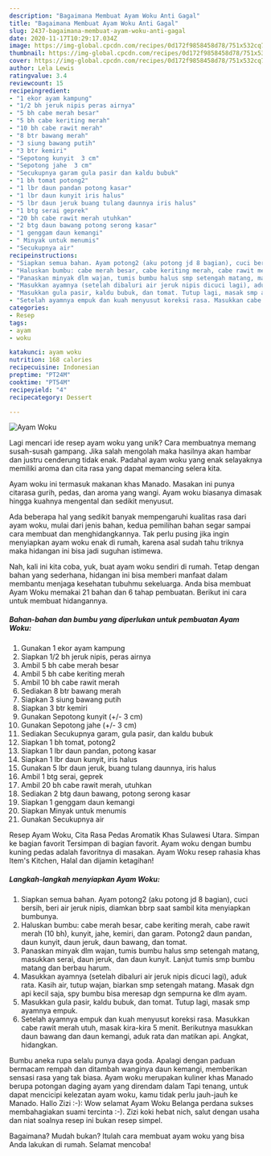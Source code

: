 ```yaml
---
description: "Bagaimana Membuat Ayam Woku Anti Gagal"
title: "Bagaimana Membuat Ayam Woku Anti Gagal"
slug: 2437-bagaimana-membuat-ayam-woku-anti-gagal
date: 2020-11-17T10:29:17.034Z
image: https://img-global.cpcdn.com/recipes/0d172f9858458d78/751x532cq70/ayam-woku-foto-resep-utama.jpg
thumbnail: https://img-global.cpcdn.com/recipes/0d172f9858458d78/751x532cq70/ayam-woku-foto-resep-utama.jpg
cover: https://img-global.cpcdn.com/recipes/0d172f9858458d78/751x532cq70/ayam-woku-foto-resep-utama.jpg
author: Lela Lewis
ratingvalue: 3.4
reviewcount: 15
recipeingredient:
- "1 ekor ayam kampung"
- "1/2 bh jeruk nipis peras airnya"
- "5 bh cabe merah besar"
- "5 bh cabe keriting merah"
- "10 bh cabe rawit merah"
- "8 btr bawang merah"
- "3 siung bawang putih"
- "3 btr kemiri"
- "Sepotong kunyit  3 cm"
- "Sepotong jahe  3 cm"
- "Secukupnya garam gula pasir dan kaldu bubuk"
- "1 bh tomat potong2"
- "1 lbr daun pandan potong kasar"
- "1 lbr daun kunyit iris halus"
- "5 lbr daun jeruk buang tulang daunnya iris halus"
- "1 btg serai geprek"
- "20 bh cabe rawit merah utuhkan"
- "2 btg daun bawang potong serong kasar"
- "1 genggam daun kemangi"
- " Minyak untuk menumis"
- "Secukupnya air"
recipeinstructions:
- "Siapkan semua bahan. Ayam potong2 (aku potong jd 8 bagian), cuci bersih, beri air jeruk nipis, diamkan bbrp saat sambil kita menyiapkan bumbunya."
- "Haluskan bumbu: cabe merah besar, cabe keriting merah, cabe rawit merah (10 bh), kunyit, jahe, kemiri, dan garam. Potong2 daun pandan, daun kunyit, daun jeruk, daun bawang, dan tomat."
- "Panaskan minyak dlm wajan, tumis bumbu halus smp setengah matang, masukkan serai, daun jeruk, dan daun kunyit. Lanjut tumis smp bumbu matang dan berbau harum."
- "Masukkan ayamnya (setelah dibaluri air jeruk nipis dicuci lagi), aduk rata. Kasih air, tutup wajan, biarkan smp setengah matang. Masak dgn api kecil saja, spy bumbu bisa meresap dgn sempurna ke dlm ayam."
- "Masukkan gula pasir, kaldu bubuk, dan tomat. Tutup lagi, masak smp ayamnya empuk."
- "Setelah ayamnya empuk dan kuah menyusut koreksi rasa. Masukkan cabe rawit merah utuh, masak kira-kira 5 menit. Berikutnya masukkan daun bawang dan daun kemangi, aduk rata dan matikan api. Angkat, hidangkan."
categories:
- Resep
tags:
- ayam
- woku

katakunci: ayam woku 
nutrition: 168 calories
recipecuisine: Indonesian
preptime: "PT24M"
cooktime: "PT54M"
recipeyield: "4"
recipecategory: Dessert

---
```



![Ayam Woku](https://img-global.cpcdn.com/recipes/0d172f9858458d78/751x532cq70/ayam-woku-foto-resep-utama.jpg)

Lagi mencari ide resep ayam woku yang unik? Cara membuatnya memang susah-susah gampang. Jika salah mengolah maka hasilnya akan hambar dan justru cenderung tidak enak. Padahal ayam woku yang enak selayaknya memiliki aroma dan cita rasa yang dapat memancing selera kita.

Ayam woku ini termasuk makanan khas Manado. Masakan ini punya citarasa gurih, pedas, dan aroma yang wangi. Ayam woku biasanya dimasak hingga kuahnya mengental dan sedikit menyusut.

Ada beberapa hal yang sedikit banyak mempengaruhi kualitas rasa dari ayam woku, mulai dari jenis bahan, kedua pemilihan bahan segar sampai cara membuat dan menghidangkannya. Tak perlu pusing jika ingin menyiapkan ayam woku enak di rumah, karena asal sudah tahu triknya maka hidangan ini bisa jadi suguhan istimewa.


Nah, kali ini kita coba, yuk, buat ayam woku sendiri di rumah. Tetap dengan bahan yang sederhana, hidangan ini bisa memberi manfaat dalam membantu menjaga kesehatan tubuhmu sekeluarga. Anda bisa membuat Ayam Woku memakai 21 bahan dan 6 tahap pembuatan. Berikut ini cara untuk membuat hidangannya.

<!--inarticleads1-->

##### Bahan-bahan dan bumbu yang diperlukan untuk pembuatan Ayam Woku:

1. Gunakan 1 ekor ayam kampung
1. Siapkan 1/2 bh jeruk nipis, peras airnya
1. Ambil 5 bh cabe merah besar
1. Ambil 5 bh cabe keriting merah
1. Ambil 10 bh cabe rawit merah
1. Sediakan 8 btr bawang merah
1. Siapkan 3 siung bawang putih
1. Siapkan 3 btr kemiri
1. Gunakan Sepotong kunyit (+/- 3 cm)
1. Gunakan Sepotong jahe (+/- 3 cm)
1. Sediakan Secukupnya garam, gula pasir, dan kaldu bubuk
1. Siapkan 1 bh tomat, potong2
1. Siapkan 1 lbr daun pandan, potong kasar
1. Siapkan 1 lbr daun kunyit, iris halus
1. Gunakan 5 lbr daun jeruk, buang tulang daunnya, iris halus
1. Ambil 1 btg serai, geprek
1. Ambil 20 bh cabe rawit merah, utuhkan
1. Sediakan 2 btg daun bawang, potong serong kasar
1. Siapkan 1 genggam daun kemangi
1. Siapkan  Minyak untuk menumis
1. Gunakan Secukupnya air


Resep Ayam Woku, Cita Rasa Pedas Aromatik Khas Sulawesi Utara. Simpan ke bagian favorit Tersimpan di bagian favorit. Ayam woku dengan bumbu kuning pedas adalah favoritnya di masakan. Ayam Woku resep rahasia khas Item&#39;s Kitchen, Halal dan dijamin ketagihan! 

<!--inarticleads2-->

##### Langkah-langkah menyiapkan Ayam Woku:

1. Siapkan semua bahan. Ayam potong2 (aku potong jd 8 bagian), cuci bersih, beri air jeruk nipis, diamkan bbrp saat sambil kita menyiapkan bumbunya.
1. Haluskan bumbu: cabe merah besar, cabe keriting merah, cabe rawit merah (10 bh), kunyit, jahe, kemiri, dan garam. Potong2 daun pandan, daun kunyit, daun jeruk, daun bawang, dan tomat.
1. Panaskan minyak dlm wajan, tumis bumbu halus smp setengah matang, masukkan serai, daun jeruk, dan daun kunyit. Lanjut tumis smp bumbu matang dan berbau harum.
1. Masukkan ayamnya (setelah dibaluri air jeruk nipis dicuci lagi), aduk rata. Kasih air, tutup wajan, biarkan smp setengah matang. Masak dgn api kecil saja, spy bumbu bisa meresap dgn sempurna ke dlm ayam.
1. Masukkan gula pasir, kaldu bubuk, dan tomat. Tutup lagi, masak smp ayamnya empuk.
1. Setelah ayamnya empuk dan kuah menyusut koreksi rasa. Masukkan cabe rawit merah utuh, masak kira-kira 5 menit. Berikutnya masukkan daun bawang dan daun kemangi, aduk rata dan matikan api. Angkat, hidangkan.


Bumbu aneka rupa selalu punya daya goda. Apalagi dengan paduan bermacam rempah dan ditambah wanginya daun kemangi, memberikan sensasi rasa yang tak biasa. Ayam woku merupakan kuliner khas Manado berupa potongan daging ayam yang direndam dalam Tapi tenang, untuk dapat mencicipi kelezatan ayam woku, kamu tidak perlu jauh-jauh ke Manado. Hallo Zizi :-): Wow selamat Ayam Woku Belanga perdana sukses membahagiakan suami tercinta :-). Zizi koki hebat nich, salut dengan usaha dan niat soalnya resep ini bukan resep simpel. 

Bagaimana? Mudah bukan? Itulah cara membuat ayam woku yang bisa Anda lakukan di rumah. Selamat mencoba!
